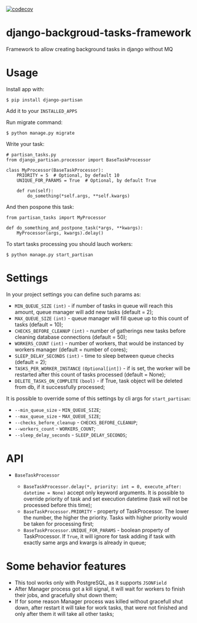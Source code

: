 [![codecov](https://codecov.io/gh/ilyachch/django-partisan/branch/master/graph/badge.svg)](https://codecov.io/gh/ilyachch/django-partisan)
# django-backgroud-tasks-framework
Framework to allow creating background tasks in django without MQ

# Usage
Install app with:
```
$ pip install django-partisan
```

Add it to your `INSTALLED_APPS`

Run migrate command:
```
$ python manage.py migrate
```

Write your task:
```python3
# partisan_tasks.py
from django_partisan.processor import BaseTaskProcessor

class MyProcessor(BaseTaskProcessor):
    PRIORITY = 5  # Optional, by default 10
    UNIQUE_FOR_PARAMS = True  # Optional, by default True

    def run(self):
        do_something(*self.args, **self.kwargs)

```

And then pospone this task:
```python3
from partisan_tasks import MyProcessor

def do_something_and_postpone_task(*args, **kwargs):
    MyProcessor(args, kwargs).delay()

```

To start tasks processing you should lauch workers:

```
$ python manage.py start_partisan
``` 

# Settings
In your project settings you can define such params as:

* `MIN_QUEUE_SIZE` `(int)` - if number of tasks in queue will reach this amount, 
queue manager will add new tasks (default = 2);
* `MAX_QUEUE_SIZE` `(int)` - queue manager will fill queue up to this count of tasks (default = 10);
* `CHECKS_BEFORE_CLEANUP` `(int)` - number of gatherings new tasks before cleaning database connections (default = 50);
* `WORKERS_COUNT` `(int)` - number of workers, that would be instanced by workers manager (default = number of cores);
* `SLEEP_DELAY_SECONDS` `(int)` - time to sleep between queue checks (default = 2);
* `TASKS_PER_WORKER_INSTANCE` `(Optional[int])` - if is set, the worker will be restarted after this count of 
tasks processed (default = None);
* `DELETE_TASKS_ON_COMPLETE` `(bool)` - if True, task object will be deleted from db, if it successfully processed;

It is possible to override some of this settings by cli args for `start_partisan`:
* `--min_queue_size` - `MIN_QUEUE_SIZE`;
* `--max_queue_size` - `MAX_QUEUE_SIZE`;
* `--checks_before_cleanup` - `CHECKS_BEFORE_CLEANUP`;
* `--workers_count` - `WORKERS_COUNT`;
* `--sleep_delay_seconds` - `SLEEP_DELAY_SECONDS`;

# API
* `BaseTaskProcessor`

    * `BaseTaskProcessor.delay(*, priority: int = 0, execute_after: datetime = None)` accept only keyword arguments. 
    It is possible to override priority of task and set execution datetime (task will not be processed before this time);
    * `BaseTaskProcessor.PRIORITY` - property of TaskProcessor. The lower the number, the higher the priority. 
    Tasks with higher priority would be taken for processing first;
    * `BaseTaskProcessor.UNIQUE_FOR_PARAMS` - boolean property of TaskProcessor. If `True`, it will ignore for 
    task adding if task with exactly same args and kwargs is already in queue;
    
    
# Some behavior features
* This tool works only with PostgreSQL, as it supports `JSONField`
* After Manager process got a kill signal, it will wait for workers to finish their jobs, and gracefully shut down them;
* If for some reason Manager process was killed without gracefull shut down, 
after restart it will take for work tasks, that were not finished and only after them it will take all other tasks;
